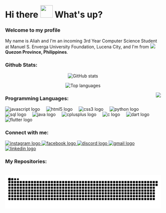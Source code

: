 <h1 align="left">
  Hi there 
  <img height="40" src="https://media.tenor.com/oOzrJjzToQ0AAAAj/cute-cat.gif" width="40" />
  What's up?
</h1>

<h3 align="left">Welcome to my profile</h3>

<p>
  My name is Aliah and I'm an incoming 3rd Year Computer Science Student at Manuel S. Enverga University Foundation, Lucena City, and I'm from 
  <img src="https://cdn-icons-png.flaticon.com/128/197/197561.png" width="17" /> 
  <b>Quezon Province, Philippines</b>.
</p>

<h3 align="left">Github Stats:</h3>

<div align="center">
  <!-- Main GitHub stats -->
  <img 
    src="https://github-readme-stats.vercel.app/api?username=aliahkono&show_icons=true&theme=tokyonight&include_all_commits=true&count_private=true&token=YOUR_GITHUB_TOKEN" 
    height="180" 
    alt="GitHub stats"
    onerror="this.onerror=null;this.src='https://img.shields.io/badge/GitHub%20Stats-Offline-red';" 
  />

  <!-- Top languages -->
  <img 
    src="https://github-readme-stats.vercel.app/api/top-langs/?username=aliahkono&layout=compact&theme=tokyonight&langs_count=6&token=YOUR_GITHUB_TOKEN" 
    height="180" 
    alt="Top languages"
    onerror="this.onerror=null;this.src='https://img.shields.io/badge/Top%20Languages-Offline-red';"
  />
</div>

<img align="right" height="150" src="https://media0.giphy.com/media/v1.Y2lkPTc5MGI3NjExMjgyMjM5OTY0N29ucmltNGdxdGU1d2p3ZGp2N3BhYjV2aWMzM3JyYiZlcD12MV9pbnRlcm5hbF9naWZfYnlfaWQmY3Q9Zw/XkOXScPcjCy3tiBiXH/giphy.gif" />

<h3 align="left">Programming Languages:</h3>

<div align="left">
  <img src="https://cdn.jsdelivr.net/gh/devicons/devicon/icons/javascript/javascript-original.svg" height="30" alt="javascript logo" />
  <img width="12" />
  <img src="https://cdn.jsdelivr.net/gh/devicons/devicon/icons/html5/html5-original.svg" height="30" alt="html5 logo" />
  <img width="12" />
  <img src="https://cdn.jsdelivr.net/gh/devicons/devicon/icons/css3/css3-original.svg" height="30" alt="css3 logo" />
  <img width="12" />
  <img src="https://cdn.jsdelivr.net/gh/devicons/devicon/icons/python/python-original.svg" height="30" alt="python logo" />
  <img width="12" />
  <img src="https://cdn.jsdelivr.net/gh/devicons/devicon/icons/mysql/mysql-original.svg" height="30" alt="sql logo" />
  <img width="12" />
  <img src="https://cdn.jsdelivr.net/gh/devicons/devicon/icons/java/java-original.svg" height="30" alt="java logo" />
  <img width="12" />
  <img src="https://cdn.jsdelivr.net/gh/devicons/devicon/icons/cplusplus/cplusplus-original.svg" height="30" alt="cplusplus logo" />
  <img width="12" />
  <img src="https://cdn.jsdelivr.net/gh/devicons/devicon/icons/c/c-original.svg" height="30" alt="c logo" />
  <img width="12" />
  <img src="https://cdn.jsdelivr.net/gh/devicons/devicon/icons/dart/dart-original.svg" height="30" alt="dart logo" />
  <img width="12" />
  <img src="https://cdn.jsdelivr.net/gh/devicons/devicon/icons/flutter/flutter-original.svg" height="30" alt="flutter logo" />
</div>

<h3 align="left">Connect with me:</h3>

<div align="left">
  <a href="https://www.instagram.com/iahkono.divinagracia" target="_blank">
    <img src="https://img.shields.io/static/v1?message=Instagram&logo=instagram&label=&color=E4405F&logoColor=white&labelColor=&style=for-the-badge" height="35" alt="instagram logo" />
  </a>
  <a href="https://www.facebook.com/aliahcoleen.divinagracia" target="_blank">
    <img src="https://img.shields.io/static/v1?message=Facebook&logo=facebook&label=&color=1877F2&logoColor=white&labelColor=&style=for-the-badge" height="35" alt="facebook logo" />
  </a>
  <a href="https://discord.com/users/kyutiekonoburi2005" target="_blank">
    <img src="https://img.shields.io/static/v1?message=Discord&logo=discord&label=&color=7289DA&logoColor=white&labelColor=&style=for-the-badge" height="35" alt="discord logo" />
  </a>
  <a href="mailto:aliahcoleen.divi@gmail.com" target="_blank">
    <img src="https://img.shields.io/static/v1?message=Gmail&logo=gmail&label=&color=D14836&logoColor=white&labelColor=&style=for-the-badge" height="35" alt="gmail logo" />
  </a>
  <a href="https://www.linkedin.com/in/aliah-coleen-divinagracia-7365681aa/" target="_blank">
    <img src="https://img.shields.io/static/v1?message=LinkedIn&logo=linkedin&label=&color=0077B5&logoColor=white&labelColor=&style=for-the-badge" height="35" alt="linkedin logo" />
  </a>
</div>

<h3 align="left">My Repositories:</h3>

<br clear="both" />

<img src="https://raw.githubusercontent.com/aliahkono/aliahkono/output/snake.svg" alt="Snake animation" />
